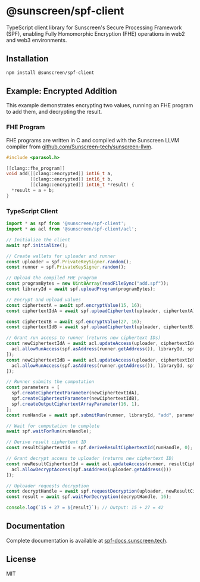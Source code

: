 # @sunscreen/spf-client

TypeScript client library for Sunscreen's Secure Processing Framework (SPF), enabling Fully Homomorphic Encryption (FHE) operations in web2 and web3 environments.

## Installation

```bash
npm install @sunscreen/spf-client
```

## Example: Encrypted Addition

This example demonstrates encrypting two values, running an FHE program to add them, and decrypting the result.

### FHE Program

FHE programs are written in C and compiled with the Sunscreen LLVM compiler from [github.com/Sunscreen-tech/sunscreen-llvm](https://github.com/Sunscreen-tech/sunscreen-llvm).

```c
#include <parasol.h>

[[clang::fhe_program]]
void add([[clang::encrypted]] int16_t a,
         [[clang::encrypted]] int16_t b,
         [[clang::encrypted]] int16_t *result) {
  *result = a + b;
}
```

### TypeScript Client

```typescript
import * as spf from '@sunscreen/spf-client';
import * as acl from '@sunscreen/spf-client/acl';

// Initialize the client
await spf.initialize();

// Create wallets for uploader and runner
const uploader = spf.PrivateKeySigner.random();
const runner = spf.PrivateKeySigner.random();

// Upload the compiled FHE program
const programBytes = new Uint8Array(readFileSync("add.spf"));
const libraryId = await spf.uploadProgram(programBytes);

// Encrypt and upload values
const ciphertextA = await spf.encryptValue(15, 16);
const ciphertextIdA = await spf.uploadCiphertext(uploader, ciphertextA);

const ciphertextB = await spf.encryptValue(27, 16);
const ciphertextIdB = await spf.uploadCiphertext(uploader, ciphertextB);

// Grant run access to runner (returns new ciphertext IDs)
const newCiphertextIdA = await acl.updateAccess(uploader, ciphertextIdA, [
  acl.allowRunAccess(spf.asAddress(runner.getAddress()), libraryId, spf.asProgramName("add"))
]);
const newCiphertextIdB = await acl.updateAccess(uploader, ciphertextIdB, [
  acl.allowRunAccess(spf.asAddress(runner.getAddress()), libraryId, spf.asProgramName("add"))
]);

// Runner submits the computation
const parameters = [
  spf.createCiphertextParameter(newCiphertextIdA),
  spf.createCiphertextParameter(newCiphertextIdB),
  spf.createOutputCiphertextArrayParameter(16, 1),
];
const runHandle = await spf.submitRun(runner, libraryId, "add", parameters);

// Wait for computation to complete
await spf.waitForRun(runHandle);

// Derive result ciphertext ID
const resultCiphertextId = spf.deriveResultCiphertextId(runHandle, 0);

// Grant decrypt access to uploader (returns new ciphertext ID)
const newResultCiphertextId = await acl.updateAccess(runner, resultCiphertextId, [
  acl.allowDecryptAccess(spf.asAddress(uploader.getAddress()))
]);

// Uploader requests decryption
const decryptHandle = await spf.requestDecryption(uploader, newResultCiphertextId);
const result = await spf.waitForDecryption(decryptHandle, 16);

console.log(`15 + 27 = ${result}`); // Output: 15 + 27 = 42
```

## Documentation

Complete documentation is available at [spf-docs.sunscreen.tech](https://spf-docs.sunscreen.tech).

## License

MIT
